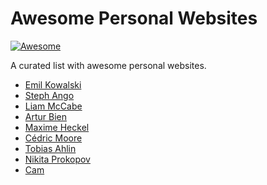 # Awesome Personal Websites

<a href="https://awesome.re" rel="nofollow"><img src="https://camo.githubusercontent.com/64f8905651212a80869afbecbf0a9c52a5d1e70beab750dea40a994fa9a9f3c6/68747470733a2f2f617765736f6d652e72652f62616467652e737667" alt="Awesome" data-canonical-src="https://awesome.re/badge.svg" style="max-width: 100%;"></a>

A curated list with awesome personal websites.

- [Emil Kowalski](https://emilkowal.ski/)
- [Steph Ango](https://stephango.com/)
- [Liam McCabe](https://liam.is/)
- [Artur Bien](https://expensive.toys/)
- [Maxime Heckel](https://blog.maximeheckel.com/)
- [Cédric Moore](https://www.cedric.design/)
- [Tobias Ahlin](https://tobiasahlin.com/)
- [Nikita Prokopov](https://tonsky.me/)
- [Cam](https://www.cjpux.com/)